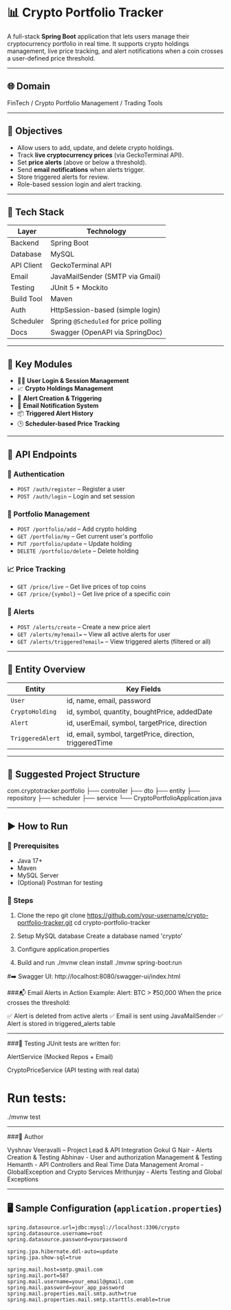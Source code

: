 # 📊 Crypto Portfolio Tracker

A full-stack **Spring Boot** application that lets users manage their cryptocurrency portfolio in real time. It supports crypto holdings management, live price tracking, and alert notifications when a coin crosses a user-defined price threshold.

---

## 🌐 Domain  
FinTech / Crypto Portfolio Management / Trading Tools

---

## 🎯 Objectives

- Allow users to add, update, and delete crypto holdings.
- Track **live cryptocurrency prices** (via GeckoTerminal API).
- Set **price alerts** (above or below a threshold).
- Send **email notifications** when alerts trigger.
- Store triggered alerts for review.
- Role-based session login and alert tracking.

---

## 🧱 Tech Stack

| Layer        | Technology                         |
|--------------|-------------------------------------|
| Backend      | Spring Boot                         |
| Database     | MySQL                               |
| API Client   | GeckoTerminal API                   |
| Email        | JavaMailSender (SMTP via Gmail)     |
| Testing      | JUnit 5 + Mockito                   |
| Build Tool   | Maven                               |
| Auth         | HttpSession-based (simple login)    |
| Scheduler    | Spring `@Scheduled` for price polling |
| Docs         | Swagger (OpenAPI via SpringDoc)     |

---

## 🧩 Key Modules

- 🧑‍💼 **User Login & Session Management**
- 📈 **Crypto Holdings Management**
- 🚨 **Alert Creation & Triggering**
- 📧 **Email Notification System**
- 📦 **Triggered Alert History**
- 🕒 **Scheduler-based Price Tracking**

---

## 🧪 API Endpoints

### 🧾 Authentication
- `POST /auth/register` – Register a user
- `POST /auth/login` – Login and set session

### 💼 Portfolio Management
- `POST /portfolio/add` – Add crypto holding
- `GET /portfolio/my` – Get current user's portfolio
- `PUT /portfolio/update` – Update holding
- `DELETE /portfolio/delete` – Delete holding

### 📈 Price Tracking
- `GET /price/live` – Get live prices of top coins
- `GET /price/{symbol}` – Get live price of a specific coin

### 🚨 Alerts
- `POST /alerts/create` – Create a new price alert
- `GET /alerts/my?email=` – View all active alerts for user
- `GET /alerts/triggered?email=` – View triggered alerts (filtered or all)

---

## 🧭 Entity Overview

| Entity          | Key Fields                                         |
|------------------|---------------------------------------------------|
| `User`           | id, name, email, password                         |
| `CryptoHolding`  | id, symbol, quantity, boughtPrice, addedDate      |
| `Alert`          | id, userEmail, symbol, targetPrice, direction     |
| `TriggeredAlert` | id, email, symbol, targetPrice, direction, triggeredTime |

---


## 📁 Suggested Project Structure

com.cryptotracker.portfolio
├── controller
├── dto
├── entity
├── repository
├── scheduler
├── service
└── CryptoPortfolioApplication.java



---

## ▶️ How to Run

### 🔧 Prerequisites
- Java 17+
- Maven
- MySQL Server
- (Optional) Postman for testing

### 🚀 Steps


1. Clone the repo
git clone https://github.com/your-username/crypto-portfolio-tracker.git
cd crypto-portfolio-tracker

2. Setup MySQL database
Create a database named 'crypto'

3. Configure application.properties

4. Build and run
./mvnw clean install
./mvnw spring-boot:run


#➡️ Swagger UI:
http://localhost:8080/swagger-ui/index.html

###📬 Email Alerts in Action
Example:
Alert: BTC > ₹50,000
When the price crosses the threshold:

✅ Alert is deleted from active alerts
✅ Email is sent using JavaMailSender
✅ Alert is stored in triggered_alerts table



----

###🧪 Testing
JUnit tests are written for:

AlertService (Mocked Repos + Email)

CryptoPriceService (API testing with real data)

# Run tests:
./mvnw test


---

###👥 Author

Vyshnav Veeravalli – Project Lead & API Integration
Gokul G Nair - Alerts Creation & Testing 
Abhinav - User and authorization Management & Testing
Hemanth - API Controllers and Real Time Data Management
Aromal - GlobalException and Crypto Services
Mrithunjay - Alerts Testing and Global Exceptions

---

## 🖥 Sample Configuration (`application.properties`)
```properties
spring.datasource.url=jdbc:mysql://localhost:3306/crypto
spring.datasource.username=root
spring.datasource.password=yourpassword

spring.jpa.hibernate.ddl-auto=update
spring.jpa.show-sql=true

spring.mail.host=smtp.gmail.com
spring.mail.port=587
spring.mail.username=your_email@gmail.com
spring.mail.password=your_app_password
spring.mail.properties.mail.smtp.auth=true
spring.mail.properties.mail.smtp.starttls.enable=true



